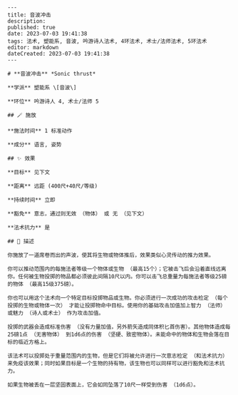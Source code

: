 
    ---
    title: 音波冲击
    description: 
    published: true
    date: 2023-07-03 19:41:38
    tags: 法术, 塑能系, 音波, 吟游诗人法术, 4环法术, 术士/法师法术, 5环法术
    editor: markdown
    dateCreated: 2023-07-03 19:41:38
    ---

    # **音波冲击** *Sonic thrust*

    **学派** 塑能系 \[音波\] 

    **环位** 吟游诗人 4, 术士/法师 5

    ## 🪄 施放

    **施法时间** 1 标准动作

    **成分** 语言, 姿势

    ## ✨ 效果 

    **目标** 见下文 

    **距离** 远距 (400尺+40尺/等级)  

    **持续时间** 立即 

    **豁免** 意志，通过则无效 （物体） 或 无 （见下文）

    **法术抗力** 是

    ## 📖 描述

    你施放了一道席卷而出的声波，使其将生物或物体推后，效果类似心灵传动的推力效果。

    你可以推动范围内的每施法者等级一个物体或生物 （最高15个）；它被击飞后会沿着直线远离你。任何被生物投掷的物品都必须彼此间隔10尺以内。你可以击飞总重量为每施法者等级25磅的物体 （最高15级375磅）。

    你也可以用这个法术向一个特定目标投掷物品或生物。你必须进行一次成功的攻击检定 （每个投掷的生物或物体一次） 才能让投掷物命中目标。使用你的基础攻击加值加上智力 （法师） 或魅力 （诗人或术士） 作为攻击加值。

    投掷的武器会造成标准伤害 （没有力量加值，另外箭矢造成同体积匕首伤害）。其他物体造成每25磅1点 （无害物体） 到1d6点的伤害 （坚硬、致密物体）。未能命中的物体和生物会落在目标的临近方格上。

    该法术可以投掷处于重量范围内的生物，但是它们将被允许进行一次意志检定 （和法术抗力） 来免疫该效果；同时如果目标是一个生物的持有物，该生物也可以同样可以进行豁免和法术抗力。

    如果生物被丢在一层坚固表面上，它会如同坠落了10尺一样受到伤害 （1d6点）。
    